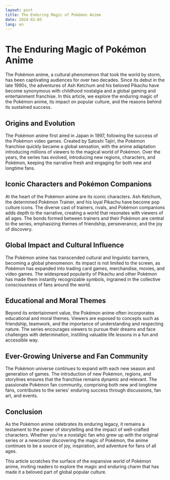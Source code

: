 ```yaml
---
layout: post
title: The Enduring Magic of Pokémon Anime
date: 2024-02-03
lang: en
---
```


# The Enduring Magic of Pokémon Anime

The Pokémon anime, a cultural phenomenon that took the world by storm, has been captivating audiences for over two decades. Since its debut in the late 1990s, the adventures of Ash Ketchum and his beloved Pikachu have become synonymous with childhood nostalgia and a global gaming and entertainment franchise. In this article, we explore the enduring magic of the Pokémon anime, its impact on popular culture, and the reasons behind its sustained success.

## Origins and Evolution

The Pokémon anime first aired in Japan in 1997, following the success of the Pokémon video games. Created by Satoshi Tajiri, the Pokémon franchise quickly became a global sensation, with the anime adaptation introducing millions of viewers to the magical world of Pokémon. Over the years, the series has evolved, introducing new regions, characters, and Pokémon, keeping the narrative fresh and engaging for both new and longtime fans.

## Iconic Characters and Pokémon Companions

At the heart of the Pokémon anime are its iconic characters. Ash Ketchum, the determined Pokémon Trainer, and his loyal Pikachu have become pop culture icons. The diverse cast of trainers, rivals, and Pokémon companions adds depth to the narrative, creating a world that resonates with viewers of all ages. The bonds formed between trainers and their Pokémon are central to the series, emphasizing themes of friendship, perseverance, and the joy of discovery.

## Global Impact and Cultural Influence

The Pokémon anime has transcended cultural and linguistic barriers, becoming a global phenomenon. Its impact is not limited to the screen, as Pokémon has expanded into trading card games, merchandise, movies, and video games. The widespread popularity of Pikachu and other Pokémon has made them instantly recognizable symbols, ingrained in the collective consciousness of fans around the world.

## Educational and Moral Themes

Beyond its entertainment value, the Pokémon anime often incorporates educational and moral themes. Viewers are exposed to concepts such as friendship, teamwork, and the importance of understanding and respecting nature. The series encourages viewers to pursue their dreams and face challenges with determination, instilling valuable life lessons in a fun and accessible way.

## Ever-Growing Universe and Fan Community

The Pokémon universe continues to expand with each new season and generation of games. The introduction of new Pokémon, regions, and storylines ensures that the franchise remains dynamic and relevant. The passionate Pokémon fan community, comprising both new and longtime fans, contributes to the series' enduring success through discussions, fan art, and events.

## Conclusion

As the Pokémon anime celebrates its enduring legacy, it remains a testament to the power of storytelling and the impact of well-crafted characters. Whether you're a nostalgic fan who grew up with the original series or a newcomer discovering the magic of Pokémon, the anime continues to be a source of joy, inspiration, and adventure for fans of all ages.

This article scratches the surface of the expansive world of Pokémon anime, inviting readers to explore the magic and enduring charm that has made it a beloved part of global popular culture.
